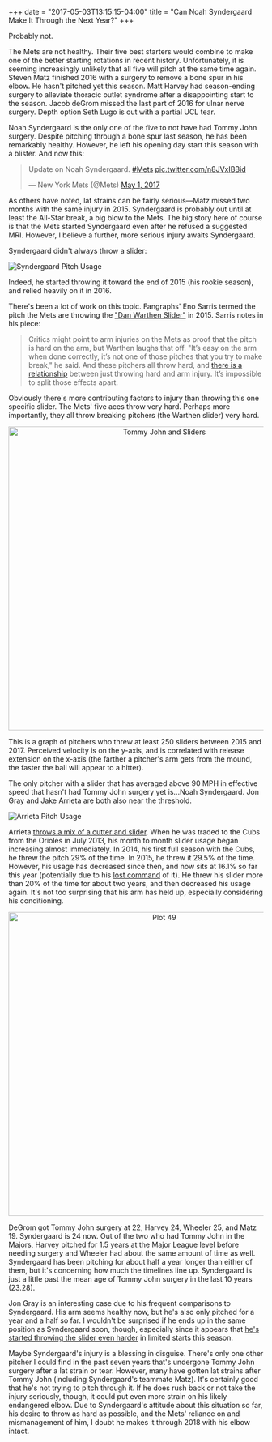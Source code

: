 +++
date = "2017-05-03T13:15:15-04:00"
title = "Can Noah Syndergaard Make It Through the Next Year?"
+++

Probably not.

The Mets are not healthy. Their five best starters would combine to make one of the better starting rotations in recent history. Unfortunately, it is seeming increasingly unlikely that all five will pitch at the same time again. Steven Matz finished 2016 with a surgery to remove a bone spur in his elbow. He hasn't pitched yet this season. Matt Harvey had season-ending surgery to alleviate thoracic outlet syndrome after a disappointing start to the season. Jacob deGrom missed the last part of 2016 for ulnar nerve surgery. Depth option Seth Lugo is out with a partial UCL tear.

Noah Syndergaard is the only one of the five to not have had Tommy John surgery. Despite pitching through a bone spur last season, he has been remarkably healthy. However, he left his opening day start this season with a blister. And now this:

<blockquote class="twitter-tweet" data-lang="en"><p lang="nl" dir="ltr">Update on Noah Syndergaard. <a href="https://twitter.com/hashtag/Mets?src=hash">#Mets</a> <a href="https://t.co/n8JVxIBBid">pic.twitter.com/n8JVxIBBid</a></p>&mdash; New York Mets (@Mets) <a href="https://twitter.com/Mets/status/859063648714579969">May 1, 2017</a></blockquote> <script async src="//platform.twitter.com/widgets.js" charset="utf-8"></script>

As others have noted, lat strains can be fairly serious—Matz missed two months with the same injury in 2015. Syndergaard is probably out until at least the All-Star break, a big blow to the Mets. The big story here of course is that the Mets started Syndergaard even after he refused a suggested MRI. However, I believe a further, more serious injury awaits Syndergaard.

Syndergaard didn't always throw a slider:

![Syndergaard Pitch Usage](/images/syndergaard/syndergaard_usage.svg)

Indeed, he started throwing it toward the end of 2015 (his rookie season), and relied heavily on it in 2016.

There's been a lot of work on this topic. Fangraphs' Eno Sarris termed the pitch the Mets are throwing the ["Dan Warthen Slider"][dws] in 2015. Sarris notes in his piece:

> Critics might point to arm injuries on the Mets as proof that the pitch is hard on the arm, but Warthen laughs that off. "It’s easy on the arm when done correctly, it’s not one of those pitches that you try to make break," he said. And these pitchers all throw hard, and [there is a relationship][veloinjury] between just throwing hard and arm injury. It’s impossible to split those effects apart.

Obviously there's more contributing factors to injury than throwing this one specific slider. The Mets' five aces throw very hard. Perhaps more importantly, they all throw breaking pitchers (the Warthen slider) very hard.

<div>
    <a href="https://plot.ly/~benfb/18/?share_key=3Xr8fn3QimJTIGhLF4pd3a" target="blank" title="Tommy John and Sliders" style="display: block; text-align: center;"><img src="https://plot.ly/~benfb/18.png?share_key=3Xr8fn3QimJTIGhLF4pd3a" alt="Tommy John and Sliders" style="max-width: 100%;width: 600px;"  width="600" onerror="this.onerror=null;this.src='https://plot.ly/404.png';" /></a>
    <script data-plotly="benfb:18" sharekey-plotly="3Xr8fn3QimJTIGhLF4pd3a" src="https://plot.ly/embed.js" async></script>
</div>

This is a graph of pitchers who threw at least 250 sliders between 2015 and 2017. Perceived velocity is on the y-axis, and is correlated with release extension on the x-axis (the farther a pitcher's arm gets from the mound, the faster the ball will appear to a hitter).

The only pitcher with a slider that has averaged above 90 MPH in effective speed that hasn't had Tommy John surgery yet is...Noah Syndergaard. Jon Gray and Jake Arrieta are both also near the threshold.

![Arrieta Pitch Usage](/images/syndergaard/arrieta_usage.svg)

Arrieta [throws a mix of a cutter and slider][arrietagrips]. When he was traded to the Cubs from the Orioles in July 2013, his month to month slider usage began increasing almost immediately. In 2014, his first full season with the Cubs, he threw the pitch 29% of the time. In 2015, he threw it 29.5% of the time. However, his usage has decreased since then, and now sits at 16.1% so far this year (potentially due to his [lost command][arrietacommand] of it). He threw his slider more than 20% of the time for about two years, and then decreased his usage again. It's not too surprising that his arm has held up, especially considering his conditioning.

<div>
    <a href="https://plot.ly/~benfb/49/?share_key=G6xk7JSpfCeXOwHf7zbFin" target="blank" title="Plot 49" style="display: block; text-align: center;"><img src="https://plot.ly/~benfb/49.png?share_key=G6xk7JSpfCeXOwHf7zbFin" alt="Plot 49" style="max-width: 100%;width: 600px;"  width="600" onerror="this.onerror=null;this.src='https://plot.ly/404.png';" /></a>
    <script data-plotly="benfb:49" sharekey-plotly="G6xk7JSpfCeXOwHf7zbFin" src="https://plot.ly/embed.js" async></script>
</div>


DeGrom got Tommy John surgery at 22, Harvey 24, Wheeler 25, and Matz 19. Syndergaard is 24 now. Out of the two who had Tommy John in the Majors, Harvey pitched for 1.5 years at the Major League level before needing surgery and Wheeler had about the same amount of time as well. Syndergaard has been pitching for about half a year longer than either of them, but it's concerning how much the timelines line up. Syndergaard is just a little past the mean age of Tommy John surgery in the last 10 years (23.28).

Jon Gray is an interesting case due to his frequent comparisons to Syndergaard. His arm seems healthy now, but he's also only pitched for a year and a half so far. I wouldn't be surprised if he ends up in the same position as Syndergaard soon, though, especially since it appears that [he's started throwing the slider even harder][jongraythinks] in limited starts this season.

Maybe Syndergaard's injury is a blessing in disguise. There's only one other pitcher I could find in the past seven years that's undergone Tommy John surgery after a lat strain or tear. However, many have gotten lat strains after Tommy John (including Syndergaard's teammate Matz). It's certainly good that he's not trying to pitch through it. If he does rush back or not take the injury seriously, though, it could put even more strain on his likely endangered elbow. Due to Syndergaard's attitude about this situation so far, his desire to throw as hard as possible, and the Mets' reliance on and mismanagement of him, I doubt he makes it through 2018 with his elbow intact.

[dws]: http://www.fangraphs.com/blogs/the-mets-are-throwing-the-dan-warthen-slider/
[veloinjury]: http://www.hardballtimes.com/velocitys-relationship-with-pitcher-arm-injuries/
[jongraythinks]: http://www.fangraphs.com/blogs/jon-gray-thinks-hes-noah-syndergaard/
[arrietagrips]: http://www.fangraphs.com/blogs/jake-arrietas-one-grip-multi-slider/
[arrietacommand]: http://www.fangraphs.com/blogs/jake-arrieta-has-developed-a-problem/
